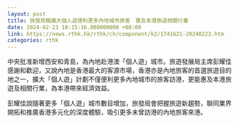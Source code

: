 ```yaml
---
layout: post
title: 旅發局稱擴大個人遊便利更多內地城市旅客　惠及本港旅遊相關行業
date: 2024-02-23 18:15:16.000000000 +08:00
link: https://news.rthk.hk/rthk/ch/component/k2/1741621-20240223.htm
categories: rthk
---
```


中央批准新增西安和青島，為內地赴港澳「個人遊」城市。旅遊發展局主席彭耀佳感謝和歡迎，又說內地是香港最大的客源市場，香港亦是內地旅客的首選旅遊目的地之一，擴大「個人遊」計劃不僅便利更多內地城市的旅客訪港，更能惠及本港旅遊及相關行業，為本港帶來經濟效益。

彭耀佳說隨著更多「個人遊」城市數目增加，旅發局會把握旅遊新趨勢，聯同業界開拓和推廣香港多元化的深度體驗，吸引更多未曾訪港的內地旅客來港。

